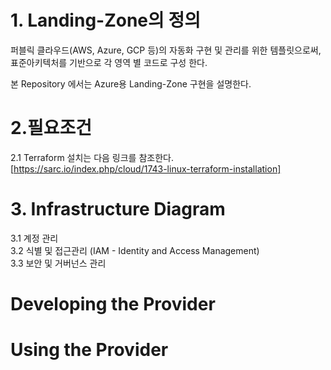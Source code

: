 # 1. Landing-Zone의 정의
퍼블릭 클라우드(AWS, Azure, GCP 등)의 자동화 구현 및 관리를 위한 템플릿으로써, 표준아키텍처를 기반으로 각 영역 별 코드로 구성 한다.

본 Repository 에서는 Azure용 Landing-Zone 구현을 설명한다.


# 2.필요조건
2.1 Terraform 설치는 다음 링크를 참조한다.
[https://sarc.io/index.php/cloud/1743-linux-terraform-installation]


# 3. Infrastructure Diagram
3.1 계정 관리  
3.2 식별 및 접근관리 (IAM - Identity and Access Management)  
3.3 보안 및 거버넌스 관리  

# Developing the Provider


# Using the Provider

